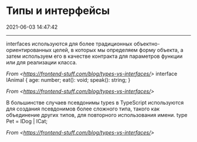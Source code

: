 ﻿# Типы и интерфейсы
2021-06-03 14:47:42
            
---
interfaces
используются для более традиционных объектно-ориентированных целей, в которых мы определяем форму объекта, а затем используем его в качестве контракта для параметров функции или для реализации класса.


*From <<https://frontend-stuff.com/blog/types-vs-interfaces/>>*
interface IAnimal {
age: number;
eat(): void;
speak(): string;
}


*From <<https://frontend-stuff.com/blog/types-vs-interfaces/>>*






В большинстве случаев псевдонимы
types
в TypeScript используются для создания псевдонимов более сложного типа, такого как объединение других типов, для повторного использования имени.
type Pet = IDog | ICat;


*From <<https://frontend-stuff.com/blog/types-vs-interfaces/>>*








